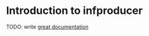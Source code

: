 # Introduction to infproducer

TODO: write [great documentation](http://jacobian.org/writing/great-documentation/what-to-write/)
